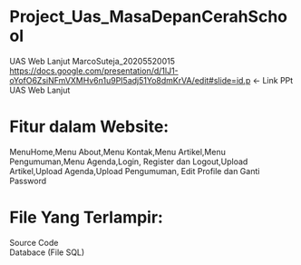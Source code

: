 # Project_Uas_MasaDepanCerahSchool
UAS Web Lanjut MarcoSuteja_20205520015<br>
https://docs.google.com/presentation/d/1lJ1-oYofO6ZsiNFmVXMHv6n1u9PI5adj51Yo8dmKrVA/edit#slide=id.p <- Link PPt UAS Web Lanjut
# Fitur dalam Website:
MenuHome,Menu About,Menu Kontak,Menu Artikel,Menu Pengumuman,Menu Agenda,Login, Register dan Logout,Upload Artikel,Upload Agenda,Upload Pengumuman, Edit Profile dan Ganti Password <br>
# File Yang Terlampir:
Source Code <br>
Databace (File SQL)
